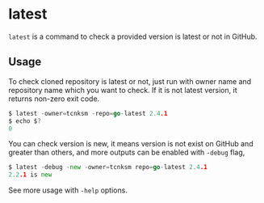 # latest

`latest` is a command to check a provided version is latest or not in GitHub. 

## Usage

To check cloned repository is latest or not, just run with owner name and repository name which you want to check. If it is not latest version, it returns non-zero exit code.

```go
$ latest -owner=tcnksm -repo=go-latest 2.4.1
$ echo $?
0
```

You can check version is new, it means version is not exist on GitHub and greater than others, and more outputs can be enabled with `-debug` flag, 

```go
$ latest -debug -new -owner=tcnksm repo=go-latest 2.4.1
2.2.1 is new
```

See more usage with `-help` options.


